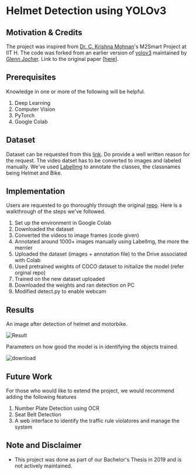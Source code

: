 # Helmet Detection using YOLOv3

## Motivation & Credits
The project was inspired from [Dr. C. Krishna Mohnan](https://www.iith.ac.in/~ckm/)'s M2Smart Project at IIT H. The code was forked from an earlier version of [yolov3](https://github.com/ultralytics/yolov3) maintained by [Glenn Jocher](https://github.com/glenn-jocher). Link to the original paper [[here](https://arxiv.org/abs/1804.02767)].

## Prerequisites
Knowledge in one or more of the following will be helpful.
1. Deep Learning
2. Computer Vision 
3. PyTorch
4. Google Colab

## Dataset
Dataset can be requested from this [link](https://www.iith.ac.in/~ckm/vigil/resources.html). Do provide a well written reason for the request. The video datset has to be converted to images and labeled manually. We've used [LabelImg](https://github.com/tzutalin/labelImg) to annotate the classes, the classnames being Helmet and Bike. 

## Implementation
Users are requested to go thoroughly through the original [repo](https://github.com/ultralytics/yolov3). Here is a walkthrough of the steps we've followed.
1. Set up the environment in Google Colab
2. Downloaded the dataset
3. Converted the videos to image frames (code given)
4. Annotated around 1000+ images manually using LabelImg, the more the merrier
5. Uploaded the dataset (images + annotation file) to the Drive associated with Colab
6. Used pretrained weights of COCO dataset to initialize the model (refer orginal repo)
7. Trained on the new dataset uploaded
8. Downloaded the weights and ran detection on PC
9. Modified detect.py to enable webcam

## Results
An image after detection of helmet and motorbike.

![Result](https://user-images.githubusercontent.com/6930097/130743558-46887d57-4603-4522-ae02-7bb8cc6598b4.jpg)

Parameters on how good the model is in identifying the objects trained. 

![download](https://user-images.githubusercontent.com/6930097/130744000-e60129bf-88d1-455c-9095-1a0d4c908d55.png)

## Future Work
For those who would like to extend the project, we would recommend adding the following features
1. Number Plate Detection using OCR
2. Seat Belt Detection
3. A web interface to identify the traffic rule violatores and manage the system

## Note and Disclaimer
* This project was done as part of our Bachelor's Thesis in 2019 and is not actively maintained.
